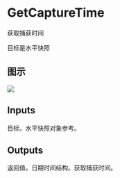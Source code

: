 # GetCaptureTime

获取捕获时间

目标是水平快照

## 图示

![]($-20221218-19420866.png)

## Inputs

目标。水平快照对象参考。  

## Outputs

返回值。日期时间结构。获取捕获时间。
